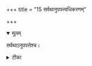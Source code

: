 +++
title = "15 सर्वथानुपपत्त्यधिकरणम्"

+++


<details open><summary>मूलम्</summary>

सर्वथाऽनुपपत्तेश्च।
</details>



<details><summary>टीका</summary>

सर्वशून्यत्ववादच्च न सिद्ध्यति भवन्मते । सर्वथानुपपत्तेश्च प्रमाणादिविरोधतः ॥ [204]
</details>

